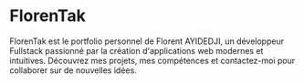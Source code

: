 # FlorenTak
FlorenTak est le portfolio personnel de Florent AYIDEDJI, un développeur Fullstack passionné par la création d'applications web modernes et intuitives. Découvrez mes projets, mes compétences et contactez-moi pour collaborer sur de nouvelles idées.
